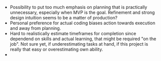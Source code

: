 - Possibility to put too much emphasis on planning that is practically unnecessary, especially when MVP is the goal. Refinement and strong design intuition seems to be a matter of production?
- Personal preference for actual coding biases action towards execution and away from planning.
- Hard to realistically estimate timeframes for completion since dependend on skills and actual learning, that might be required "on the job". Not sure yet, if underestimating tasks at hand, if this project is really that easy or overestimating own ability.
- 